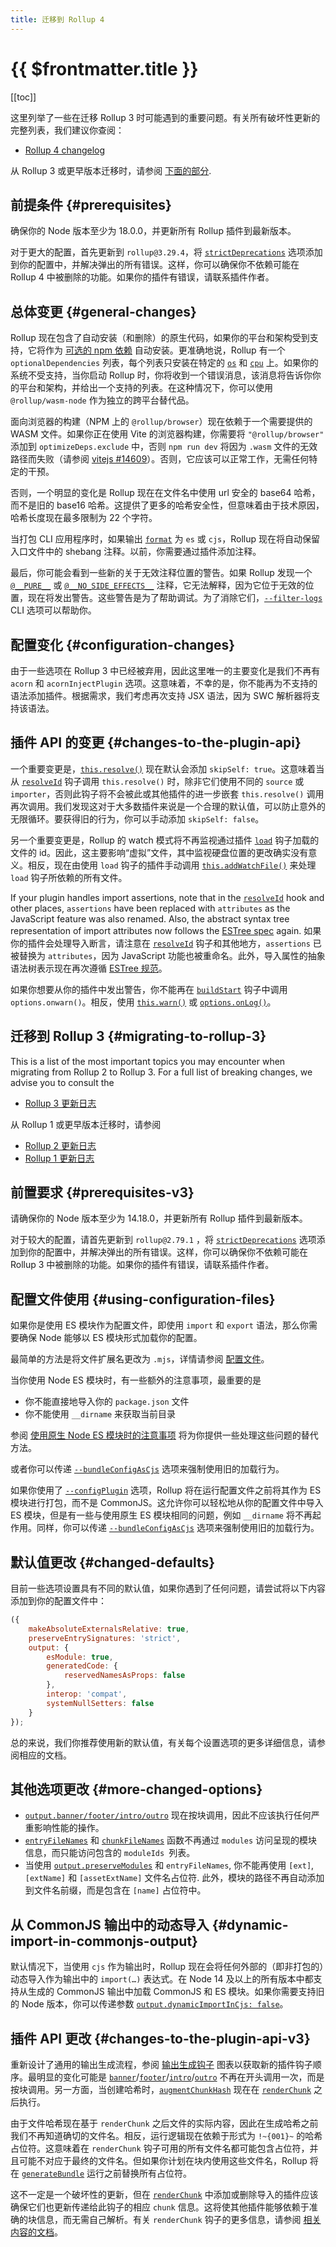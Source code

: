 ```yaml
---
title: 迁移到 Rollup 4
---
```


# {{ $frontmatter.title }}

[[toc]]

这里列举了一些在迁移 Rollup 3 时可能遇到的重要问题。有关所有破坏性更新的完整列表，我们建议你查阅：

- [Rollup 4 changelog](https://github.com/rollup/rollup/blob/master/CHANGELOG.md#400)

从 Rollup 3 或更早版本迁移时，请参阅 [下面的部分](#migrating-to-rollup-3).

## 前提条件 {#prerequisites}

确保你的 Node 版本至少为 18.0.0，并更新所有 Rollup 插件到最新版本。

对于更大的配置，首先更新到 `rollup@3.29.4`，将 [`strictDeprecations`](../configuration-options/index.md#strictdeprecations) 选项添加到你的配置中，并解决弹出的所有错误。这样，你可以确保你不依赖可能在 Rollup 4 中被删除的功能。如果你的插件有错误，请联系插件作者。

## 总体变更 {#general-changes}

Rollup 现在包含了自动安装（和删除）的原生代码，如果你的平台和架构受到支持，它将作为 [可选的 npm 依赖](https://docs.npmjs.com/cli/v10/configuring-npm/package-json#optionaldependencies) 自动安装。更准确地说，Rollup 有一个 `optionalDependencies` 列表，每个列表只安装在特定的 [`os`](https://docs.npmjs.com/cli/v10/configuring-npm/package-json#os) 和 [`cpu`](https://docs.npmjs.com/cli/v10/configuring-npm/package-json#cpu) 上。如果你的系统不受支持，当你启动 Rollup 时，你将收到一个错误消息，该消息将告诉你你的平台和架构，并给出一个支持的列表。在这种情况下，你可以使用 `@rollup/wasm-node` 作为独立的跨平台替代品。

面向浏览器的构建（NPM 上的 `@rollup/browser`）现在依赖于一个需要提供的 WASM 文件。如果你正在使用 Vite 的浏览器构建，你需要将 `"@rollup/browser"` 添加到 `optimizeDeps.exclude` 中，否则 `npm run dev` 将因为 `.wasm` 文件的无效路径而失败（请参阅 [vitejs #14609](https://github.com/vitejs/vite/issues/14609)）。否则，它应该可以正常工作，无需任何特定的干预。

否则，一个明显的变化是 Rollup 现在在文件名中使用 url 安全的 base64 哈希，而不是旧的 base16 哈希。这提供了更多的哈希安全性，但意味着由于技术原因，哈希长度现在最多限制为 22 个字符。

当打包 CLI 应用程序时，如果输出 [`format`](../configuration-options/index.md#output-format) 为 `es` 或 `cjs`，Rollup 现在将自动保留入口文件中的 shebang 注释。以前，你需要通过插件添加注释。

最后，你可能会看到一些新的关于无效注释位置的警告。如果 Rollup 发现一个 [`@__PURE__`](../configuration-options/index.md#pure) 或 [`@__NO_SIDE_EFFECTS__`](../configuration-options/index.md#no-side-effects) 注释，它无法解释，因为它位于无效的位置，现在将发出警告。这些警告是为了帮助调试。为了消除它们，[`--filter-logs`](../command-line-interface/index.md#filterlogs-filter) CLI 选项可以帮助你。

## 配置变化 {#configuration-changes}

由于一些选项在 Rollup 3 中已经被弃用，因此这里唯一的主要变化是我们不再有 `acorn` 和 `acornInjectPlugin` 选项。这意味着，不幸的是，你不能再为不支持的语法添加插件。根据需求，我们考虑再次支持 JSX 语法，因为 SWC 解析器将支持该语法。

## 插件 API 的变更 {#changes-to-the-plugin-api}

一个重要变更是，[`this.resolve()`](../plugin-development/index.md#this-resolve) 现在默认会添加 `skipSelf: true`。这意味着当从 [`resolveId`](../plugin-development/index.md#resolveid) 钩子调用 `this.resolve()` 时，除非它们使用不同的 `source` 或 `importer`，否则此钩子将不会被此或其他插件的进一步嵌套 `this.resolve()` 调用再次调用。我们发现这对于大多数插件来说是一个合理的默认值，可以防止意外的无限循环。要获得旧的行为，你可以手动添加 `skipSelf: false`。

另一个重要变更是，Rollup 的 watch 模式将不再监视通过插件 [`load`](../plugin-development/index.md#load) 钩子加载的文件的 id。因此，这主要影响“虚拟”文件，其中监视硬盘位置的更改确实没有意义。相反，现在由使用 `load` 钩子的插件手动调用 [`this.addWatchFile()`](../plugin-development/index.md#this-addwatchfile) 来处理 `load` 钩子所依赖的所有文件。

If your plugin handles import assertions, note that in the [`resolveId`](../plugin-development/index.md#resolveid) hook and other places, `assertions` have been replaced with `attributes` as the JavaScript feature was also renamed. Also, the abstract syntax tree representation of import attributes now follows the [ESTree spec](https://github.com/estree/estree/blob/7a0c8fb02a33a69fa16dbe3ca35beeaa8f58f1e3/experimental/import-attributes.md) again.
如果你的插件会处理导入断言，请注意在 [`resolveId`](../plugin-development/index.md#resolveid) 钩子和其他地方，`assertions` 已被替换为 `attributes`，因为 JavaScript 功能也被重命名。此外，导入属性的抽象语法树表示现在再次遵循 [ESTree 规范](https://github.com/estree/estree/blob/7a0c8fb02a33a69fa16dbe3ca35beeaa8f58f1e3/experimental/import-attributes)。

如果你想要从你的插件中发出警告，你不能再在 [`buildStart`](../plugin-development/index.md#buildstart) 钩子中调用 `options.onwarn()`。相反，使用 [`this.warn()`](../plugin-development/index.md#load) 或 [`options.onLog()`](../configuration-options/index.md#onlog)。

## 迁移到 Rollup 3 {#migrating-to-rollup-3}

This is a list of the most important topics you may encounter when migrating from Rollup 2 to Rollup 3. For a full list of breaking changes, we advise you to consult the

- [Rollup 3 更新日志](https://github.com/rollup/rollup/blob/master/CHANGELOG.md#300)

从 Rollup 1 或更早版本迁移时，请参阅

- [Rollup 2 更新日志](https://github.com/rollup/rollup/blob/master/CHANGELOG.md#200)
- [Rollup 1 更新日志](https://github.com/rollup/rollup/blob/master/CHANGELOG.md#100)

## 前置要求 {#prerequisites-v3}

请确保你的 Node 版本至少为 14.18.0，并更新所有 Rollup 插件到最新版本。

对于较大的配置，请首先更新到 `rollup@2.79.1` ，将 [`strictDeprecations`](../configuration-options/index.md#strictdeprecations) 选项添加到你的配置中，并解决弹出的所有错误。这样，你可以确保你不依赖可能在 Rollup 3 中被删除的功能。如果你的插件有错误，请联系插件作者。

## 配置文件使用 {#using-configuration-files}

如果你是使用 ES 模块作为配置文件，即使用 `import` 和 `export` 语法，那么你需要确保 Node 能够以 ES 模块形式加载你的配置。

最简单的方法是将文件扩展名更改为 `.mjs`，详情请参阅 [配置文件](../command-line-interface/index.md#configuration-files)。

当你使用 Node ES 模块时，有一些额外的注意事项，最重要的是

- 你不能直接地导入你的 `package.json` 文件
- 你不能使用 `__dirname` 来获取当前目录

参阅 [使用原生 Node ES 模块时的注意事项](../command-line-interface/index.md#caveats-when-using-native-node-es-modules) 将为你提供一些处理这些问题的替代方法。

或者你可以传递 [`--bundleConfigAsCjs`](../command-line-interface/index.md#bundleconfigascjs) 选项来强制使用旧的加载行为。

如果你使用了 [`--configPlugin`](../command-line-interface/index.md#configplugin-plugin) 选项，Rollup 将在运行配置文件之前将其作为 ES 模块进行打包，而不是 CommonJS。这允许你可以轻松地从你的配置文件中导入 ES 模块，但是有一些与使用原生 ES 模块相同的问题，例如 `__dirname` 将不再起作用。同样，你可以传递 [`--bundleConfigAsCjs`](../command-line-interface/index.md#bundleconfigascjs) 选项来强制使用旧的加载行为。

## 默认值更改 {#changed-defaults}

目前一些选项设置具有不同的默认值，如果你遇到了任何问题，请尝试将以下内容添加到你的配置文件中：

```js
({
	makeAbsoluteExternalsRelative: true,
	preserveEntrySignatures: 'strict',
	output: {
		esModule: true,
		generatedCode: {
			reservedNamesAsProps: false
		},
		interop: 'compat',
		systemNullSetters: false
	}
});
```

总的来说，我们你推荐使用新的默认值，有关每个设置选项的更多详细信息，请参阅相应的文档。

## 其他选项更改 {#more-changed-options}

- [`output.banner/footer`](../configuration-options/index.md#output-banner-output-footer)[`/intro/outro`](../configuration-options/index.md#output-intro-output-outro) 现在按块调用，因此不应该执行任何严重影响性能的操作。
- [`entryFileNames`](../configuration-options/index.md#output-entryfilenames) 和 [`chunkFileNames`](../configuration-options/index.md#output-chunkfilenames) 函数不再通过 `modules` 访问呈现的模块信息，而只能访问包含的 `moduleIds `列表。
- 当使用 [`output.preserveModules`](../configuration-options/index.md#output-preservemodules) 和 `entryFileNames`, 你不能再使用 `[ext]`, `[extName]` 和 `[assetExtName]` 文件名占位符. 此外，模块的路径不再自动添加到文件名前缀，而是包含在 `[name]` 占位符中。

## 从 CommonJS 输出中的动态导入 {#dynamic-import-in-commonjs-output}

默认情况下，当使用 `cjs` 作为输出时，Rollup 现在会将任何外部的（即非打包的）动态导入作为输出中的 `import(…)` 表达式。在 Node 14 及以上的所有版本中都支持从生成的 CommonJS 输出中加载 CommonJS 和 ES 模块。如果你需要支持旧的 Node 版本，你可以传递参数 [`output.dynamicImportInCjs: false`](../configuration-options/index.md#output-dynamicimportincjs)。

## 插件 API 更改 {#changes-to-the-plugin-api-v3}

重新设计了通用的输出生成流程，参阅 [输出生成钩子](../plugin-development/index.md#output-generation-hooks) 图表以获取新的插件钩子顺序。最明显的变化可能是 [`banner`](../plugin-development/index.md#banner)/[`footer`](../plugin-development/index.md#footer)/[`intro`](../plugin-development/index.md#intro)/[`outro`](../plugin-development/index.md#outro) 不再在开头调用一次，而是按块调用。另一方面，当创建哈希时，[`augmentChunkHash`](../plugin-development/index.md#augmentchunkhash) 现在在 [`renderChunk`](../plugin-development/index.md#renderchunk) 之后执行。

由于文件哈希现在基于 `renderChunk` 之后文件的实际内容，因此在生成哈希之前我们不再知道确切的文件名。相反，运行逻辑现在依赖于形式为 `!~{001}~` 的哈希占位符。这意味着在 `renderChunk` 钩子可用的所有文件名都可能包含占位符，并且可能不对应于最终的文件名。但如果你计划在块内使用这些文件名，Rollup 将在 [`generateBundle`](../plugin-development/index.md#generatebundle) 运行之前替换所有占位符。

这不一定是一个破坏性的更新，但在 [`renderChunk`](../plugin-development/index.md#renderchunk) 中添加或删除导入的插件应该确保它们也更新传递给此钩子的相应 `chunk` 信息。这将使其他插件能够依赖于准确的块信息，而无需自己解析。有关 `renderChunk` 钩子的更多信息，请参阅 [相关内容的文档](../plugin-development/index.md#renderchunk)。
